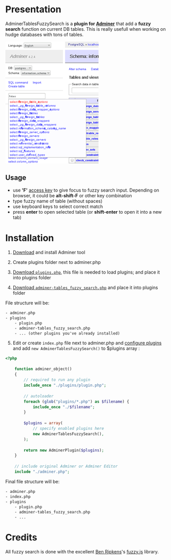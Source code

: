 # Presentation


AdminerTablesFuzzySearch is a **plugin for [Adminer](http://www.adminer.org/)** that add a **fuzzy search** function on current DB tables. This is really usefull when working on hudge databases with tons of tables.

![screenshot](screenshot.png)

## Usage

  * use **'F'** [access key](https://en.wikipedia.org/wiki/Access_key) to give focus to fuzzy search input. Depending on browser, it could be **alt-shift-F** or other key combination
  * type fuzzy name of table (without spaces)
  * use keyboard keys to select correct match
  * press **enter** to open selected table (or **shift-enter** to open it into a new tab)

# Installation

1. [Download](http://www.adminer.org/#download) and install Adminer tool

2. Create plugins folder next to adminer.php

3. [Download `plugins.php`](https://raw.githubusercontent.com/vrana/adminer/master/plugins/plugin.php), this file is needed to load plugins; and place it into plugins folder

4. [Download `adminer-tables_fuzzy_search.php`](https://github.com/brunetton/adminer-tables_fuzzy_search/blob/master/adminer-tables_fuzzy_search.php) and place it into plugins folder

File structure will be:
```
- adminer.php
- plugins
    - plugin.php
	- adminer-tables_fuzzy_search.php
	- ... (other plugins you've already installed)
```

5. Edit or create `index.php` file next to adminer.php and [configure plugins](http://www.adminer.org/plugins/#use) and add `new AdminerTablesFuzzySearch()` to $plugins array :

```php
<?php

	function adminer_object()
	{
		// required to run any plugin
		include_once "./plugins/plugin.php";

		// autoloader
		foreach (glob("plugins/*.php") as $filename) {
			include_once "./$filename";
		}

		$plugins = array(
			// specify enabled plugins here
			new AdminerTablesFuzzySearch(),
		);

		return new AdminerPlugin($plugins);
	}

	// include original Adminer or Adminer Editor
	include "./adminer.php";
```

Final file structure will be:
```
- adminer.php
- index.php
- plugins
	- plugin.php
	- adminer-tables_fuzzy_search.php
	- ...
```

# Credits

All fuzzy search is done with the excellent [Ben Ripkens](https://github.com/bripkens)'s [fuzzy.js](https://github.com/bripkens/fuzzy.js) library.
